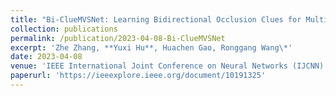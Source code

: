 ```yaml
---
title: "Bi-ClueMVSNet: Learning Bidirectional Occlusion Clues for Multi-View Stereo"
collection: publications
permalink: /publication/2023-04-08-Bi-ClueMVSNet
excerpt: 'Zhe Zhang, **Yuxi Hu**, Huachen Gao, Ronggang Wang\*'
date: 2023-04-08
venue: 'IEEE International Joint Conference on Neural Networks (IJCNN)'
paperurl: 'https://ieeexplore.ieee.org/document/10191325'
---
```

